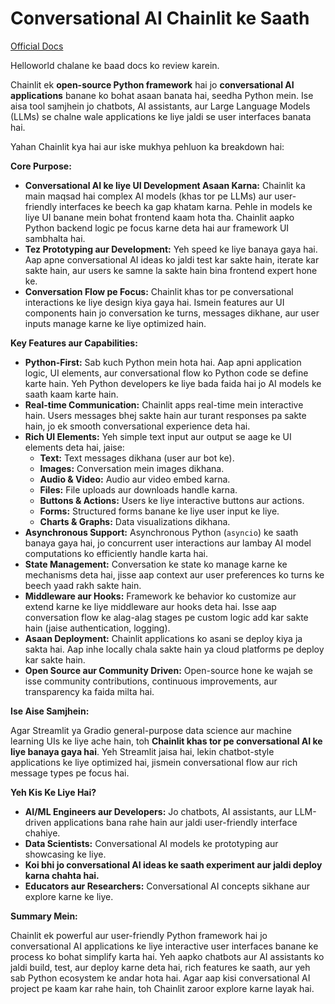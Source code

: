 # Conversational AI Chainlit ke Saath

[Official Docs](https://docs.astral.sh/uv/)  

Helloworld chalane ke baad docs ko review karein.

Chainlit ek **open-source Python framework** hai jo **conversational AI applications** banane ko bohat asaan banata hai, seedha Python mein. Ise aisa tool samjhein jo chatbots, AI assistants, aur Large Language Models (LLMs) se chalne wale applications ke liye jaldi se user interfaces banata hai.

Yahan Chainlit kya hai aur iske mukhya pehluon ka breakdown hai:

**Core Purpose:**

* **Conversational AI ke liye UI Development Asaan Karna:** Chainlit ka main maqsad hai complex AI models (khas tor pe LLMs) aur user-friendly interfaces ke beech ka gap khatam karna. Pehle in models ke liye UI banane mein bohat frontend kaam hota tha. Chainlit aapko Python backend logic pe focus karne deta hai aur framework UI sambhalta hai.
* **Tez Prototyping aur Development:** Yeh speed ke liye banaya gaya hai. Aap apne conversational AI ideas ko jaldi test kar sakte hain, iterate kar sakte hain, aur users ke samne la sakte hain bina frontend expert hone ke.
* **Conversation Flow pe Focus:** Chainlit khas tor pe conversational interactions ke liye design kiya gaya hai. Ismein features aur UI components hain jo conversation ke turns, messages dikhane, aur user inputs manage karne ke liye optimized hain.

**Key Features aur Capabilities:**

* **Python-First:** Sab kuch Python mein hota hai. Aap apni application logic, UI elements, aur conversational flow ko Python code se define karte hain. Yeh Python developers ke liye bada faida hai jo AI models ke saath kaam karte hain.
* **Real-time Communication:** Chainlit apps real-time mein interactive hain. Users messages bhej sakte hain aur turant responses pa sakte hain, jo ek smooth conversational experience deta hai.
* **Rich UI Elements:** Yeh simple text input aur output se aage ke UI elements deta hai, jaise:
    * **Text:** Text messages dikhana (user aur bot ke).
    * **Images:** Conversation mein images dikhana.
    * **Audio & Video:** Audio aur video embed karna.
    * **Files:** File uploads aur downloads handle karna.
    * **Buttons & Actions:** Users ke liye interactive buttons aur actions.
    * **Forms:** Structured forms banane ke liye user input ke liye.
    * **Charts & Graphs:** Data visualizations dikhana.
* **Asynchronous Support:** Asynchronous Python (`asyncio`) ke saath banaya gaya hai, jo concurrent user interactions aur lambay AI model computations ko efficiently handle karta hai.
* **State Management:** Conversation ke state ko manage karne ke mechanisms deta hai, jisse aap context aur user preferences ko turns ke beech yaad rakh sakte hain.
* **Middleware aur Hooks:** Framework ke behavior ko customize aur extend karne ke liye middleware aur hooks deta hai. Isse aap conversation flow ke alag-alag stages pe custom logic add kar sakte hain (jaise authentication, logging).
* **Asaan Deployment:** Chainlit applications ko asani se deploy kiya ja sakta hai. Aap inhe locally chala sakte hain ya cloud platforms pe deploy kar sakte hain.
* **Open Source aur Community Driven:** Open-source hone ke wajah se isse community contributions, continuous improvements, aur transparency ka faida milta hai.

**Ise Aise Samjhein:**

Agar Streamlit ya Gradio general-purpose data science aur machine learning UIs ke liye ache hain, toh **Chainlit khas tor pe conversational AI ke liye banaya gaya hai**. Yeh Streamlit jaisa hai, lekin chatbot-style applications ke liye optimized hai, jismein conversational flow aur rich message types pe focus hai.

**Yeh Kis Ke Liye Hai?**

* **AI/ML Engineers aur Developers:** Jo chatbots, AI assistants, aur LLM-driven applications bana rahe hain aur jaldi user-friendly interface chahiye.
* **Data Scientists:** Conversational AI models ke prototyping aur showcasing ke liye.
* **Koi bhi jo conversational AI ideas ke saath experiment aur jaldi deploy karna chahta hai.**
* **Educators aur Researchers:** Conversational AI concepts sikhane aur explore karne ke liye.

**Summary Mein:**

Chainlit ek powerful aur user-friendly Python framework hai jo conversational AI applications ke liye interactive user interfaces banane ke process ko bohat simplify karta hai. Yeh aapko chatbots aur AI assistants ko jaldi build, test, aur deploy karne deta hai, rich features ke saath, aur yeh sab Python ecosystem ke andar hota hai. Agar aap kisi conversational AI project pe kaam kar rahe hain, toh Chainlit zaroor explore karne layak hai.